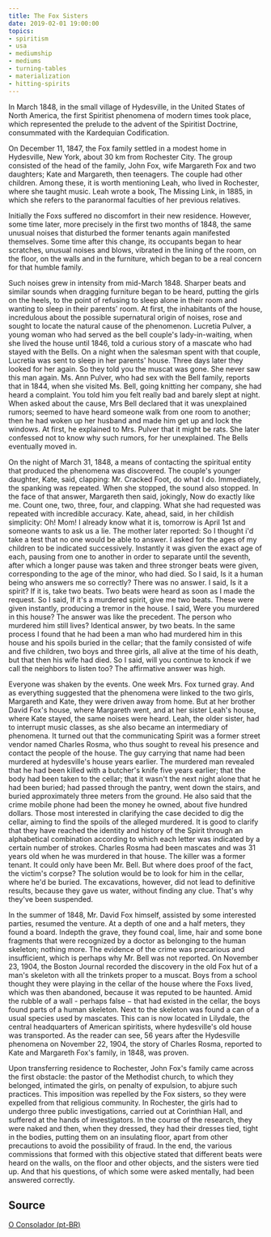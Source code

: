 ```yaml
---
title: The Fox Sisters
date: 2019-02-01 19:00:00
topics: 
- spiritism
- usa
- mediumship
- mediums
- turning-tables
- materialization
- hitting-spirits
---
```


In March 1848, in the small village of Hydesville, in the United States of North
America, the first Spiritist phenomena of modern times took place, which
represented the prelude to the advent of the Spiritist Doctrine, consummated
with the Kardequian Codification.

On December 11, 1847, the Fox family settled in a modest home in Hydesville, New
York, about 30 km from Rochester City. The group consisted of the head of the
family, John Fox, wife Margareth Fox and two daughters; Kate and Margareth, then
teenagers. The couple had other children. Among these, it is worth mentioning
Leah, who lived in Rochester, where she taught music. Leah wrote a book, The
Missing Link, in 1885, in which she refers to the paranormal faculties of her
previous relatives.

Initially the Foxs suffered no discomfort in their new residence. However, some
time later, more precisely in the first two months of 1848, the same unusual
noises that disturbed the former tenants again manifested themselves. Some time
after this change, its occupants began to hear scratches, unusual noises and
blows, vibrated in the lining of the room, on the floor, on the walls and in the
furniture, which began to be a real concern for that humble family.

Such noises grew in intensity from mid-March 1848. Sharper beats and similar
sounds when dragging furniture began to be heard, putting the girls on the
heels, to the point of refusing to sleep alone in their room and wanting to
sleep in their parents' room. At first, the inhabitants of the house,
incredulous about the possible supernatural origin of noises, rose and sought to
locate the natural cause of the phenomenon. Lucretia Pulver, a young woman who
had served as the bell couple's lady-in-waiting, when she lived the house until
1846, told a curious story of a mascate who had stayed with the Bells. On a
night when the salesman spent with that couple, Lucretia was sent to sleep in
her parents' house. Three days later they looked for her again. So they told you
the muscat was gone. She never saw this man again. Ms. Ann Pulver, who had sex
with the Bell family, reports that in 1844, when she visited Ms. Bell, going
knitting her company, she had heard a complaint. You told him you felt really
bad and barely slept at night. When asked about the cause, Mrs Bell declared
that it was unexplained rumors; seemed to have heard someone walk from one room
to another; then he had woken up her husband and made him get up and lock the
windows. At first, he explained to Mrs. Pulver that it might be rats. She later
confessed not to know why such rumors, for her unexplained. The Bells eventually
moved in.

On the night of March 31, 1848, a means of contacting the spiritual entity that
produced the phenomena was discovered. The couple's younger daughter, Kate,
said, clapping: Mr. Cracked Foot, do what I do. Immediately, the spanking was
repeated. When she stopped, the sound also stopped. In the face of that answer,
Margareth then said, jokingly, Now do exactly like me. Count one, two, three,
four, and clapping. What she had requested was repeated with incredible
accuracy. Kate, ahead, said, in her childish simplicity: Oh! Mom! I already know
what it is, tomorrow is April 1st and someone wants to ask us a lie.  The mother
later reported: So I thought i'd take a test that no one would be able to
answer. I asked for the ages of my children to be indicated successively.
Instantly it was given the exact age of each, pausing from one to another in
order to separate until the seventh, after which a longer pause was taken and
three stronger beats were given, corresponding to the age of the minor, who had
died. So I said, Is it a human being who answers me so correctly? There was no
answer. I said, Is it a spirit? If it is, take two beats. Two beats were heard
as soon as I made the request. So I said, If it's a murdered spirit, give me two
beats. These were given instantly, producing a tremor in the house. I said, Were
you murdered in this house? The answer was like the precedent. The person who
murdered him still lives? Identical answer, by two beats. In the same process I
found that he had been a man who had murdered him in this house and his spoils
buried in the cellar; that the family consisted of wife and five children, two
boys and three girls, all alive at the time of his death, but that then his wife
had died. So I said, will you continue to knock if we call the neighbors to
listen too? The affirmative answer was high.

Everyone was shaken by the events. One week Mrs. Fox turned gray. And as
everything suggested that the phenomena were linked to the two girls, Margareth
and Kate, they were driven away from home. But at her brother David Fox's house,
where Margareth went, and at her sister Leah's house, where Kate stayed, the
same noises were heard. Leah, the older sister, had to interrupt music classes,
as she also became an intermediary of phenomena. It turned out that the
communicating Spirit was a former street vendor named Charles Rosma, who thus
sought to reveal his presence and contact the people of the house. The guy
carrying that name had been murdered at hydesville's house years earlier. The
murdered man revealed that he had been killed with a butcher's knife five years
earlier; that the body had been taken to the cellar; that it wasn't the next
night alone that he had been buried; had passed through the pantry, went down
the stairs, and buried approximately three meters from the ground. He also said
that the crime mobile phone had been the money he owned, about five hundred
dollars. Those most interested in clarifying the case decided to dig the cellar,
aiming to find the spoils of the alleged murdered. It is good to clarify that
they have reached the identity and history of the Spirit through an alphabetical
combination according to which each letter was indicated by a certain number of
strokes. Charles Rosma had been mascates and was 31 years old when he was
murdered in that house. The killer was a former tenant. It could only have been
Mr. Bell. But where does proof of the fact, the victim's corpse? The solution
would be to look for him in the cellar, where he'd be buried. The excavations,
however, did not lead to definitive results, because they gave us water, without
finding any clue. That's why they've been suspended.

In the summer of 1848, Mr. David Fox himself, assisted by some interested
parties, resumed the venture. At a depth of one and a half meters, they found a
board. Indepth the grave, they found coal, lime, hair and some bone fragments
that were recognized by a doctor as belonging to the human skeleton; nothing
more. The evidence of the crime was precarious and insufficient, which is
perhaps why Mr. Bell was not reported.  On November 23, 1904, the Boston Journal
recorded the discovery in the old Fox hut of a man's skeleton with all the
trinkets proper to a muscat. Boys from a school thought they were playing in the
cellar of the house where the Foxs lived, which was then abandoned, because it
was reputed to be haunted. Amid the rubble of a wall - perhaps false − that had
existed in the cellar, the boys found parts of a human skeleton. Next to the
skeleton was found a can of a usual species used by mascates. This can is now
located in Lilydale, the central headquarters of American spiritists, where
hydesville's old house was transported. As the reader can see, 56 years after
the Hydesville phenomena on November 22, 1904, the story of Charles Rosma,
reported to Kate and Margareth Fox's family, in 1848, was proven.

Upon transferring residence to Rochester, John Fox's family came across the
first obstacle: the pastor of the Methodist church, to which they belonged,
intimated the girls, on penalty of expulsion, to abjure such practices. This
imposition was repelled by the Fox sisters, so they were expelled from that
religious community. In Rochester, the girls had to undergo three public
investigations, carried out at Corinthian Hall, and suffered at the hands of
investigators. In the course of the research, they were naked and then, when
they dressed, they had their dresses tied, tight in the bodies, putting them on
an insulating floor, apart from other precautions to avoid the possibility of
fraud. In the end, the various commissions that formed with this objective
stated that different beats were heard on the walls, on the floor and other
objects, and the sisters were tied up. And that his questions, of which some
were asked mentally, had been answered correctly.  

## Source
[O Consolador (pt-BR)](http://www.oconsolador.com.br/linkfixo/biografias/irmasfox.html)

